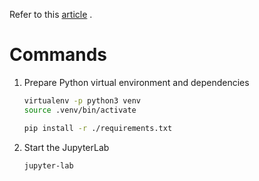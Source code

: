 Refer to this [article](https://www.geeksforgeeks.org/implementing-recurrent-neural-networks-in-pytorch/) .

# Commands

1. Prepare Python virtual environment and dependencies

    ```bash
    virtualenv -p python3 venv
    source .venv/bin/activate

    pip install -r ./requirements.txt
    ```
2. Start the JupyterLab

    ```bash
    jupyter-lab
    ```
